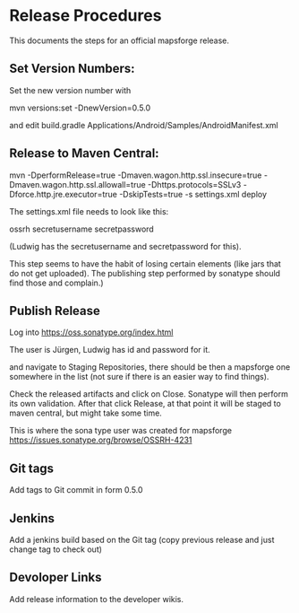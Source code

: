 # Release Procedures 

This documents the steps for an official mapsforge release.

Set Version Numbers:
--------------------
Set the new version number with

mvn versions:set -DnewVersion=0.5.0

and edit 
build.gradle
Applications/Android/Samples/AndroidManifest.xml


Release to Maven Central:
-------------------------

mvn -DperformRelease=true -Dmaven.wagon.http.ssl.insecure=true -Dmaven.wagon.http.ssl.allowall=true -Dhttps.protocols=SSLv3 -Dforce.http.jre.executor=true -DskipTests=true  -s settings.xml deploy

The settings.xml file needs to look like this:

<settings>
  <servers>
    <server>
      <id>ossrh</id>
      <username>secretusername</username>
      <password>secretpassword</password>
    </server>
  </servers>
</settings>


(Ludwig has the secretusername and secretpassword for this).

This step seems to have the habit of losing certain elements (like jars that do not get uploaded). The publishing step performed by sonatype should find those and complain.)

Publish Release
---------------

Log into 
https://oss.sonatype.org/index.html

The user is Jürgen, Ludwig has id and password for it.

and navigate to Staging Repositories, there should be then a mapsforge one somewhere in the list (not sure if there is an easier way to find things).

Check the released artifacts and click on Close. Sonatype will then perform its own validation. After that click Release, at that point it will be staged
to maven central, but might take some time. 


This is where the sona type user was created for mapsforge
https://issues.sonatype.org/browse/OSSRH-4231

Git tags
--------
Add tags to Git commit in form 0.5.0 

Jenkins
-------
Add a jenkins build based on the Git tag (copy previous release and just change tag to check out)

Devoloper Links
---------------
Add release information to the developer wikis.

